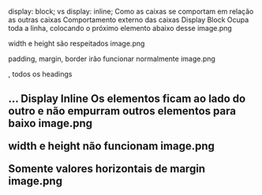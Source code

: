 display: block; vs display: inline;
Como as caixas se comportam em relação as outras caixas
Comportamento externo das caixas
Display Block
Ocupa toda a linha, colocando o próximo elemento abaixo desse
image.png

width e height são respeitados
image.png

padding, margin, border irão funcionar normalmente
image.png

<p> <div> <section>, todos os headings <h1> <h2>...
Display Inline
Os elementos ficam ao lado do outro e não empurram outros elementos para baixo
image.png

width e height não funcionam
image.png

Somente valores horizontais de margin
image.png

<a> <strong> <span> <em>
